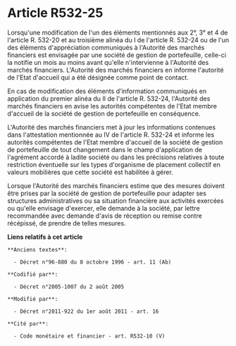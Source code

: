 # Article R532-25

Lorsqu'une modification de l'un des éléments mentionnés aux 2°, 3° et 4 de l'article R. 532-20 et au troisième alinéa du I de
l'article R. 532-24 ou de l'un des éléments d'appréciation communiqués à l'Autorité des marchés financiers est envisagée par
une société de gestion de portefeuille, celle-ci la notifie un mois au moins avant qu'elle n'intervienne à l'Autorité des
marchés financiers. L'Autorité des marchés financiers en informe l'autorité de l'Etat d'accueil qui a été désignée comme
point de contact.

En cas de modification des éléments d'information communiqués en application du premier alinéa du II de l'article R. 532-24,
l'Autorité des marchés financiers en avise les autorités compétentes de l'Etat membre d'accueil de la société de gestion de
portefeuille en conséquence.

L'Autorité des marchés financiers met à jour les informations contenues dans l'attestation mentionnée au IV de l'article R.
532-24 et informe les autorités compétentes de l'Etat membre d'accueil de la société de gestion de portefeuille de tout
changement dans le champ d'application de l'agrément accordé à ladite société ou dans les précisions relatives à toute
restriction éventuelle sur les types d'organisme de placement collectif en valeurs mobilières que cette société est habilitée
à gérer. 

Lorsque l'Autorité des marchés financiers estime que des mesures doivent être prises par la société de gestion de
portefeuille pour adapter ses structures administratives ou sa situation financière aux activités exercées ou qu'elle
envisage d'exercer, elle demande à la société, par lettre recommandée avec demande d'avis de réception ou remise contre
récépissé, de prendre de telles mesures.

**Liens relatifs à cet article**

	**Anciens textes**:

	  - Décret n°96-880 du 8 octobre 1996 - art. 11 (Ab)

	**Codifié par**:

	  - Décret n°2005-1007 du 2 août 2005

	**Modifié par**:

	  - Décret n°2011-922 du 1er août 2011 - art. 16

	**Cité par**:

	  - Code monétaire et financier - art. R532-10 (V)
